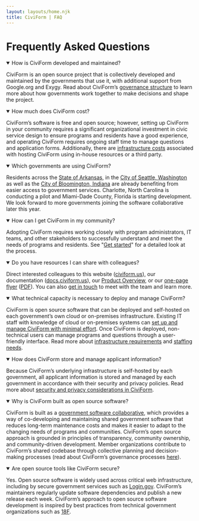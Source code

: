 ```yaml
---
layout: layouts/home.njk
title: CiviForm | FAQ
---
```


# Frequently Asked Questions

<cagov-accordion>
  <details open>
    <summary>How is CiviForm developed and maintained?</summary>
    <div class="accordion-body">
      <p>CiviForm is an open source project that is collectively developed and maintained by the governments that use it, with additional support from Google.org and Exygy. Read about CiviForm’s <a href="https://docs.civiform.us/governance-and-management/governance">governance structure</a> to learn more about how governments work together to make decisions and shape the project.</p>
    </div>
  </details>
</cagov-accordion>
<cagov-accordion>
  <details open>
    <summary>How much does CiviForm cost?</summary>
    <div class="accordion-body">
    <p>CiviForm’s software is free and open source; however, setting up CiviForm in your community requires a significant organizational investment in civic service design to ensure programs and residents have a good experience, and operating CiviForm requires ongoing staff time to manage questions and application forms. Additionally, there are <a href="https://docs.civiform.us/it-manual/infrastructure-requirements">infrastructure costs</a> associated with hosting CiviForm using in-house resources or a third party.</p>
    </div>
  </details>
</cagov-accordion>
<cagov-accordion>
  <details open>
    <summary>Which governments are using CiviForm?</summary>
    <div class="accordion-body">
    <p>
    Residents across the <a href="https://myarciviform.arkansas.gov/" target="_blank" rel="noopener noreferrer">State of Arkansas</a>, in the <a href="https://civiform.seattle.gov/" target="_blank" rel="noopener noreferrer">City of Seattle, Washington</a> as well as the <a href="https://civiform.bloomington.in.gov/" target="_blank" rel="noopener noreferrer">City of Bloomington, Indiana</a> are already benefiting from easier access to government services. Charlotte, North Carolina is conducting a pilot and Miami-Dade County, Florida is starting development. We look forward to more governments joining the software collaborative later this year.</p>
    </div>
  </details>
</cagov-accordion>
<cagov-accordion>
  <details open>
    <summary>How can I get CiviForm in my community?</summary>
    <div class="accordion-body">
    <p>Adopting CiviForm requires working closely with program administrators, IT teams, and other stakeholders to successfully understand and meet the needs of programs and residents. See "<a href="/contact">Get started</a>" for a detailed look at the process.</p>
    </div>
  </details>
</cagov-accordion>
<cagov-accordion>
  <details open>
    <summary>Do you have resources I can share with colleagues?</summary>
    <div class="accordion-body">
    <p>Direct interested colleagues to this website (<a href="https://civiform.us" target="_blank">civiform.us</a>), our documentation (<a href="https://docs.civiform.us" target="_blank">docs.civiform.us</a>), our <a href="https://docs.google.com/presentation/d/1ZissgzK4Qdf48q9IAVfeK6e3WSIPtUev40atgmIGEf0/preview" target="_blank">Product Overview</a>, or our <a href="https://docs.google.com/presentation/d/14sIo4oyKUj0HaIx7_G8BsaCpvqW3PB04T53JA_4SQ78/preview" target="_blank">one-page flyer</a> (<a href="https://docs.google.com/presentation/d/14sIo4oyKUj0HaIx7_G8BsaCpvqW3PB04T53JA_4SQ78/export/pdf">PDF</a>). You can also <a href="https://civiform.us/contact/">get in touch</a> to meet with the team and learn more.</p>
    </div>
  </details>
</cagov-accordion>
<cagov-accordion>
  <details open>
    <summary>What technical capacity is necessary to deploy and manage CiviForm?</summary>
    <div class="accordion-body">
    <p>CiviForm is open source software that can be deployed and self-hosted on each government’s own cloud or on-premises infrastructure. Existing IT staff with knowledge of cloud or on-premises systems can <a href="https://docs.civiform.us/it-manual/sre-playbook/initial-deployment">set up and manage CiviForm with minimal effort</a>. Once CiviForm is deployed, non-technical users can manage programs and questions through a user-friendly interface. Read more about <a href="https://docs.civiform.us/it-manual/infrastructure-requirements">infrastructure requirements</a> and <a href="https://docs.civiform.us/user-manual/operational-resources/civic-entity-staffing-overview">staffing needs</a>.</p>
    </div>
  </details>
</cagov-accordion>
<cagov-accordion>
  <details open>
    <summary>How does CiviForm store and manage applicant information?</summary>
    <div class="accordion-body">
    <p>Because CiviForm’s underlying infrastructure is self-hosted by each government, all applicant information is stored and managed by each government in accordance with their security and privacy policies. Read more about <a href="https://docs.civiform.us/user-manual/onboarding-guide/security-and-privacy">security and privacy considerations in CiviForm</a>.</p>
    </div>
  </details>
</cagov-accordion>
<cagov-accordion>
  <details open>
    <summary>Why is CiviForm built as open source software?</summary>
    <div class="accordion-body">
    <p>CiviForm is built as a <a href="https://softwarecollaborative.org/">government software collaborative</a>, which provides a way of co-developing and maintaining shared government software that reduces long-term maintenance costs and makes it easier to adapt to the changing needs of programs and communities. CiviForm’s open source approach is grounded in principles of transparency, community ownership, and community-driven development. Member organizations contribute to CiviForm’s shared codebase through collective planning and decision-making processes (read about CiviForm’s governance processes <a href="https://docs.civiform.us/governance-and-management/governance">here</a>).</p>
    </div>
  </details>
</cagov-accordion>
<cagov-accordion>
  <details open>
    <summary>Are open source tools like CiviForm secure?</summary>
    <div class="accordion-body">
    <p>Yes. Open source software is widely used across critical web infrastructure, including by secure government services such as <a href="https://github.com/18F/identity-idp">Login.gov</a>. CiviForm’s maintainers regularly update software dependencies and publish a new release each week. CiviForm’s approach to open source software development is inspired by best practices from technical government organizations such as <a href="https://18f.gsa.gov/open-source-policy/">18F</a>.</p>
    </div>
  </details>
</cagov-accordion>
